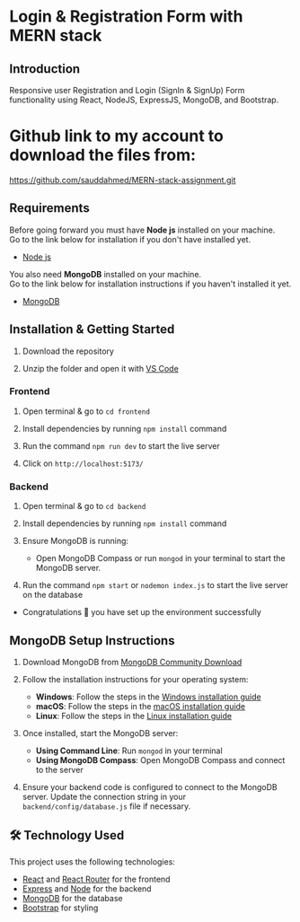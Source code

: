 # Login & Registration Form with MERN stack

## Introduction

Responsive user Registration and Login (SignIn & SignUp) Form functionality using React, NodeJS, ExpressJS, MongoDB, and Bootstrap.

# Github link to my account to download the files from:

https://github.com/sauddahmed/MERN-stack-assignment.git

## Requirements

Before going forward you must have **Node js** installed on your machine.  
Go to the link below for installation if you don't have installed yet.

- [Node js](https://nodejs.org/en/download)

You also need **MongoDB** installed on your machine.  
Go to the link below for installation instructions if you haven't installed it yet.

- [MongoDB](https://www.mongodb.com/try/download/community)

## Installation & Getting Started

1. Download the repository

2. Unzip the folder and open it with [VS Code](https://code.visualstudio.com/)

### Frontend

1. Open terminal & go to `cd frontend`

2. Install dependencies by running `npm install` command

3. Run the command `npm run dev` to start the live server

4. Click on `http://localhost:5173/`

### Backend

1. Open terminal & go to `cd backend`

2. Install dependencies by running `npm install` command

3. Ensure MongoDB is running:
   - Open MongoDB Compass or run `mongod` in your terminal to start the MongoDB server.

4. Run the command `npm start` or `nodemon index.js` to start the live server on the database

- Congratulations 🎉 you have set up the environment successfully

## MongoDB Setup Instructions

1. Download MongoDB from [MongoDB Community Download](https://www.mongodb.com/try/download/community)

2. Follow the installation instructions for your operating system:
   - **Windows**: Follow the steps in the [Windows installation guide](https://docs.mongodb.com/manual/tutorial/install-mongodb-on-windows/)
   - **macOS**: Follow the steps in the [macOS installation guide](https://docs.mongodb.com/manual/tutorial/install-mongodb-on-os-x/)
   - **Linux**: Follow the steps in the [Linux installation guide](https://docs.mongodb.com/manual/administration/install-on-linux/)

3. Once installed, start the MongoDB server:
   - **Using Command Line**: Run `mongod` in your terminal
   - **Using MongoDB Compass**: Open MongoDB Compass and connect to the server

4. Ensure your backend code is configured to connect to the MongoDB server. Update the connection string in your `backend/config/database.js` file if necessary.

## 🛠️ Technology Used

This project uses the following technologies:

- [React](https://reactjs.org) and [React Router](https://reacttraining.com/react-router/) for the frontend
- [Express](http://expressjs.com/) and [Node](https://nodejs.org/en/) for the backend
- [MongoDB](https://www.mongodb.com/) for the database
- [Bootstrap](https://getbootstrap.com/) for styling
